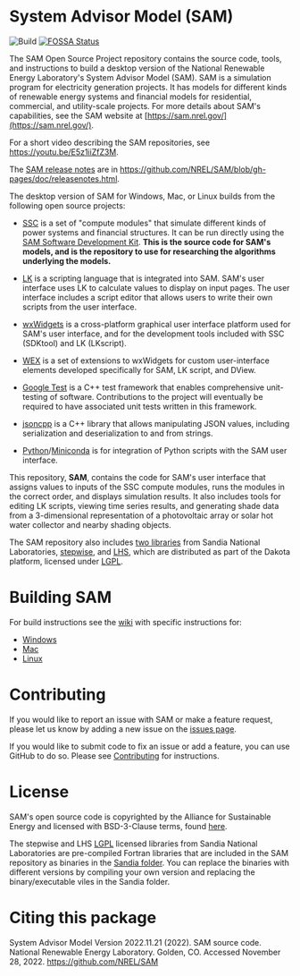 # System Advisor Model (SAM)
![Build](https://github.com/NREL/SAM/actions/workflows/ci.yml/badge.svg)
[![FOSSA Status](https://app.fossa.io/api/projects/git%2Bgithub.com%2FNREL%2FSAM.svg?type=shield)](https://app.fossa.io/projects/git%2Bgithub.com%2FNREL%2FSAM?ref=badge_shield)

The SAM Open Source Project repository contains the source code, tools, and instructions to build a desktop version of the National Renewable Energy Laboratory's System Advisor Model (SAM). SAM is a simulation program for electricity generation projects. It has models for different kinds of renewable energy systems and financial models for residential, commercial, and utility-scale projects. For more details about SAM's capabilities, see the SAM website at [https://sam.nrel.gov/](https://sam.nrel.gov/).

For a short video describing the SAM repositories, see https://youtu.be/E5z1iiZfZ3M.

The [SAM release notes](https://nrel.github.io/SAM/doc/releasenotes.html) are in https://github.com/NREL/SAM/blob/gh-pages/doc/releasenotes.html.

The desktop version of SAM for Windows, Mac, or Linux builds from the following open source projects:

* [SSC](https://github.com/nrel/ssc) is a set of "compute modules" that simulate different kinds of power systems and financial structures. It can be run directly using the [SAM Software Development Kit](https://sam.nrel.gov/sdk). **This is the source code for SAM's models, and is the repository to use for researching the algorithms underlying the models.**

* [LK](https://github.com/nrel/lk) is a scripting language that is integrated into SAM. SAM's user interface uses LK to calculate values to display on input pages. The user interface includes a script editor that allows users to write their own scripts from the user interface.

* [wxWidgets](https://www.wxwidgets.org/) is a cross-platform graphical user interface platform used for SAM's user interface, and for the development tools included with SSC (SDKtool) and LK (LKscript).

* [WEX](https://github.com/nrel/wex) is a set of extensions to wxWidgets for custom user-interface elements developed specifically for SAM, LK script, and DView.

* [Google Test](https://github.com/google/googletest) is a C++ test framework that enables comprehensive unit-testing of software.  Contributions to the project will eventually be required to have associated unit tests written in this framework.

* [jsoncpp](https://github.com/open-source-parsers/jsoncpp) is a C++ library that allows manipulating JSON values, including serialization and deserialization to and from strings.

* [Python](https://www.python.org)/[Miniconda](https://docs.conda.io/) is for integration of Python scripts with the SAM user interface.

This repository, **SAM**, contains the code for SAM's user interface that assigns values to inputs of the SSC compute modules, runs the modules in the correct order, and displays simulation results. It also includes tools for editing LK scripts, viewing time series results, and generating shade data from a 3-dimensional representation of a photovoltaic array or solar hot water collector and nearby shading objects.

The SAM repository also includes [two libraries](https://github.com/NREL/SAM/tree/develop/Sandia) from Sandia National Laboratories, [stepwise](https://dakota.sandia.gov/content/packages/stepwise), and [LHS](https://dakota.sandia.gov/content/packages/lhs), which are distributed as part of the Dakota platform, licensed under [LGPL](https://www.gnu.org/licenses/lgpl-3.0.en.html).

# Building SAM

For build instructions see the [wiki](https://github.com/NREL/SAM/wiki) with specific instructions for:

  * [Windows](https://github.com/NREL/SAM/wiki/Windows-Build-Instructions)
  * [Mac](https://github.com/NREL/SAM/wiki/Mac-Build-Instructions)
  * [Linux](https://github.com/NREL/SAM/wiki/Linux-Build-Instructions)

# Contributing

If you would like to report an issue with SAM or make a feature request, please let us know by adding a new issue on the [issues page](https://github.com/NREL/SAM/issues).

If you would like to submit code to fix an issue or add a feature, you can use GitHub to do so. Please see [Contributing](CONTRIBUTING.md) for instructions.

# License
SAM's open source code is copyrighted by the Alliance for Sustainable Energy and licensed with BSD-3-Clause terms, found [here](https://github.com/NREL/SAM/blob/develop/LICENSE).

The stepwise and LHS [LGPL](https://www.gnu.org/licenses/lgpl-3.0.en.html) licensed libraries from Sandia National Laboratories are pre-compiled Fortran libraries that are included in the SAM repository as binaries in the [Sandia folder](https://github.com/NREL/SAM/tree/develop/Sandia). You can replace the binaries with different versions by compiling your own version and replacing the binary/executable viles in the Sandia folder.

# Citing this package

System Advisor Model Version 2022.11.21 (2022). SAM source code. National Renewable Energy Laboratory. Golden, CO. Accessed November 28, 2022. https://github.com/NREL/SAM
